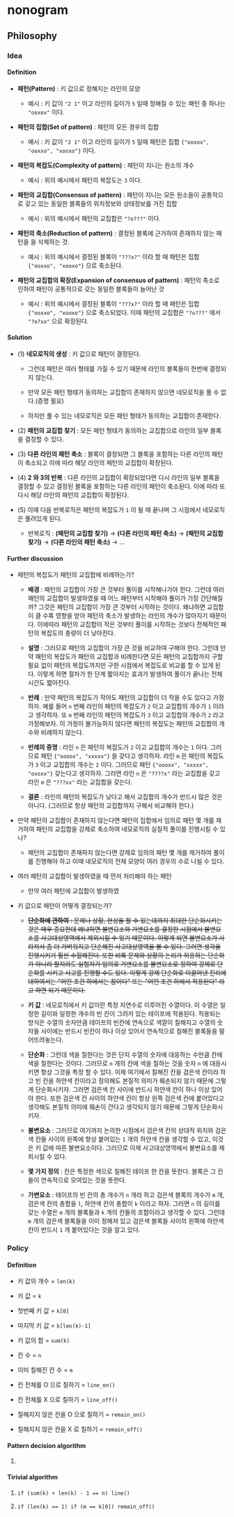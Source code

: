 # nonogram

## Philosophy

### Idea

#### Definition 

- **패턴(Pattern)** : 키 값으로 정해지는 라인의 모양

  - 예시 : 키 값이 `"2 1"` 이고 라인의 길이가 `5` 일때 정해질 수 있는 패턴 중 하나는 `"ooxox"` 이다. 

- **패턴의 집합(Set of pattern)** : 패턴의 모든 경우의 집합 

  - 예시 : 키 값이 `"2 1"` 이고 라인의 길이가 `5` 일때 패턴은 집합 `{"ooxox", "ooxxo", "xooxo"}` 이다. 

- **패턴의 복잡도(Complexity of pattern)** : 패턴이 지니는 원소의 개수 

  - 예시 : 위의 예시에서 패턴의 복잡도는 `3` 이다. 

- **패턴의 교집합(Consensus of pattern)** : 패턴이 지니는 모든 원소들이 공통적으로 갖고 있는 동일한 블록들의 위치정보와 상태정보를 가진 집합 

  - 예시 : 위의 예시에서 패턴의 교집합은 `"?o???"` 이다. 

- **패턴의 축소(Reduction of pattern)** : 결정된 블록에 근거하여 존재하지 않는 패턴을 을 삭제하는 것.  

  - 예시 : 위의 예시에서 결정된 블록이 `"???x?"` 이라 할 때 패턴은 집합 `{"ooxxo", "xooxo"}` 으로 축소된다. 

- **패턴의 교집합의 확장(Expansion of consensus of pattern)** : 패턴의 축소로 인하여 패턴이 공통적으로 갖는 동일한 블록들이 늘어난 것 

  - 예시 : 위의 예시에서 결정된 블록이 `"???x?"` 이라 할 때 패턴은 집합 `{"ooxxo", "xooxo"}` 으로 축소되었다. 이때 패턴의 교집합은 `"?o???"` 에서 `"?o?xo"` 으로 확장된다. 

#### Solution

- (1) **네모로직의 생성** : 키 값으로 패턴이 결정된다. 

  - 그런데 패턴은 여러 형태를 가질 수 있기 때문에 라인의 블록들이 한번에 결정되지 않는다.

  - 만약 모든 패턴 형태가 동의하는 교집합이 존재하지 않으면 네모로직을 풀 수 없다.(증명 필요)
  
  - 하지만 풀 수 있는 네모로직은 모든 패턴 형태가 동의하는 교집합이 존재한다. 

- (2) **패턴의 교집합 찾기** : 모든 패턴 형태가 동의하는 교집합으로 라인의 일부 블록을 결정할 수 있다. 

- (3) **다른 라인의 패턴 축소** : 블록이 결정되면 그 블록을 포함하는 다른 라인의 패턴이 축소되고 이에 따라 해당 라인의 패턴의 교집합이 확장된다. 

- (4) **2 와 3의 반복** : 다른 라인의 교집합이 확장되었다면 다시 라인의 일부 블록을 결정할 수 있고 결정된 블록을 포함하는 다른 라인의 패턴이 축소된다. 이에 따라 또 다시 해당 라인의 패턴의 교집합이 확장된다. 

- (5) 이때 다음 반복로직은 패턴의 복잡도가 `1` 이 될 때 끝나며 그 시점에서 네모로직은 풀려있게 된다. 

  - 반복로직 : **(패턴의 교집합 찾기)** &rarr; **(다른 라인의 패턴 축소)** &rarr; **(패턴의 교집합 찾기)** &rarr; **(다른 라인의 패턴 축소)** &rarr; ... 

#### Further discussion

- 패턴의 복잡도가 패턴의 교집합에 비례하는가?

  - **배경** : 패턴의 교집합이 가장 큰 것부터 풀이를 시작해나가야 한다. 그런데 여러 패턴의 교집합이 발생하였을 때 어느 패턴부터 시작해야 풀이가 가장 간단해질까? 그것은 패턴의 교집합이 가장 큰 것부터 시작하는 것이다. 왜냐하면 교집합이 클 수록 영향을 받아 패턴의 축소가 발생하는 라인의 개수가 많아지기 때문이다. 이에따라 패턴의 교집합이 작은 것부터 풀이를 시작하는 것보다 전체적인 패턴의 복잡도의 총량이 더 낮아진다. 

  - **설명** : 그러므로 패턴의 교집합이 가장 큰 것을 비교하여 구해야 한다. 그런데 만약 패턴의 복잡도가 패턴의 교집합과 비례한다면 모든 패턴의 교집합까지 구할 필요 없이 패턴의 복잡도까지만 구한 시점에서 복잡도로 비교를 할 수 있게 된다. 이렇게 하면 절차가 한 단계 짧아지는 효과가 발생하여 풀이가 끝나는 전체 시간도 짧아진다. 

  - **반례** : 만약 패턴의 복잡도가 작아도 패턴의 교집합이 더 작을 수도 있다고 가정하자. 예를 들어 `n` 번째 라인의 패턴의 복잡도가 `2` 이고 교집합의 개수가 `1` 이라고 생각하자. 또 `m` 번째 라인의 패턴의 복잡도가 `3` 이고 교집합의 개수가 `2` 라고 가정해보자. 이 가정이 불가능하지 않다면 패턴의 복잡도는 패턴의 교집합의 개수와 비례하지 않는다. 

  - **반례의 증명** : 라인 `n` 은 패턴의 복잡도가 `2` 이고 교집합의 개수는 `1` 이다. 그러므로 패턴 `{"oooox", "xxxxx"}` 을 갖다고 생각하자. 라인 `m` 은 패턴의 복잡도가 `3` 이고 교집합의 개수는 `2` 이다. 그러므로 패턴 `{"oooxx", "xxxxx", "oxoxx"}` 갖는다고 생각하자. 그러면 라인 `n` 은 `"????x"` 라는 교집합을 갖고 라인 `m` 은 `"???xx"` 라는 교집합을 갖는다. 

  - **결론** : 라인의 패턴의 복잡도가 낮다고 해서 교집합의 개수가 반드시 많은 것은 아니다. (그러므로 항상 패턴의 교집합까지 구해서 비교해야 한다.)

- 만약 패턴의 교집합이 존재하지 않는다면 패턴의 집합에서 임의로 패턴 몇 개를 제거하여 패턴의 교집합을 강제로 축소하여 네모로직의 실질적 풀이를 진행시킬 수 있나?

  - 패턴의 교집합이 존재하지 않는다면 강제로 임의의 패턴 몇 개를 제거하여 풀이를 진행해야 하고 이때 네모로직의 전체 모양이 여러 경우의 수로 나뉠 수 있다. 

- 여러 패턴의 교집합이 발생하였을 때 먼저 처리해야 하는 패턴

  - 만약 여러 패턴에 교집합이 발생하였 

- 키 값으로 패턴이 어떻게 결정되는가?

  - ~~**단순화에 관하여** : 문제나 상황, 현상을 할 수 있는데까지 최대한 단순화시키는 것은 매우 중요한데 왜냐하면 불변요소와 가변요소를 결정한 시점에서 불변요소를 사고대상영역에서 제외시킬 수 있기 때문이다. 이렇게 되면 불변요소가 사라져서 좀 더 가벼워지고 단순해진 사고대상영역을 볼 수 있다. 그러면 생각을 진행시키기 훨씬 수월해진다. 또한 비록 문제와 상황의 논리가 허용하는 단순화가 아니라 할지라도 실험자가 임의로 가변요소를 불변요소로 정하여 강제로 단순화를 시키고 사고를 진행할 수도 있다. 이렇게 강제 단순화로 이끌어낸 진리에 대하여서는 "어떤 조건 하에서는 참이다" 또는 "어떤 조건 하에서 적용된다" 라고 하면 되기 때문이다.~~

  - **키 값** : 네모로직에서 키 값이란 특정 자연수로 이루어진 수열이다. 이 수열은 일정한 길이와 일정한 개수의 빈 칸이 그려저 있는 테이프에 적용된다. 적용되는 방식은 수열의 숫자만큼 테이프의 빈칸에 연속으로 색깔이 칠해지고 수열의 숫자들 사이에는 반드시 빈칸이 하나 이상 있어서 연속적으로 칠해진 블록들을 떨어뜨려놓는다. 

  - **단순화** : 그런데 색을 칠한다는 것은 단지 수열의 숫자에 대응하는 수만큼 칸에 색을 칠한다는 것이다. 그러므로 `n` 개의 칸에 색을 칠하는 것을 숫자 `n` 에 대응시키면 항상 그것을 특정 할 수 있다. 이제 여기에서 칠해진 칸을 검은색 칸이라 하고 빈 칸을 하얀색 칸이라고 정의해도 본질적 의미가 훼손되지 않기 때문에 그렇게 단순화시키자. 그러면 검은색 칸 사이에 반드시 하얀색 칸이 하나 이상 있어야 한다. 또한 검은색 칸 사이의 하얀색 칸이 항상 왼쪽 검은색 칸에 붙어있다고 생각해도 본질적 의미에 훼손이 간다고 생각되지 않기 때문에 그렇게 단순화시키자. 

  - **불변요소** : 그러므로 여기까지 논의한 시점에서 검은색 칸의 상대적 위치와 검은색 칸들 사이의 왼쪽에 항상 붙어있는 `1` 개의 하얀색 칸을 생각할 수 있고, 이것은 키 값에 따른 불변요소이다. 그러므로 이제 사고대상영역에서 불변요소를 제외시킬 수 있다. 

  - **몇 가지 정의** : 칸은 특정한 색으로 칠해진 테이프 한 칸을 뜻한다. 블록은 그 칸들이 연속적으로 모여있는 것을 뜻한다. 

  - **가변요소** : 테이프의 빈 칸의 총 개수가 `n` 개라 하고 검은색 블록의 개수가 `m` 개, 검은색 칸의 총합을 `l`, 하얀색 칸의 총합이 `k` 이라고 하자. 그러면 `n` 의 길이를 갖는 수열은 `m` 개의 블록들과 `k` 개의 칸들의 조합이라고 생각할 수 있다. 그런데 `m` 개의 검은색 블록들을 이미 정해져 있고 검은색 블록들 사이의 왼쪽에 하얀색 칸이 반드시 `1` 개 붙어있다는 것을 알고 있다. 

### Policy

#### Definition 

  - 키 값의 개수 = `len(k)`

  - 키 값 = `k`

  - 첫번째 키 값 = `k[0]`

  - 마지막 키 값 = `k[len(k)-1]`

  - 키 값의 합 = `sum(k)`

  - 칸 수 = `n`

  - 이미 칠해진 칸 수 = `m`

  - 칸 전체를 O 으로 칠하기 = `line_on()`

  - 칸 전체를 X 으로 칠하기 = `line_off()`

  - 칠해지지 않은 칸을 O 으로 칠하기 = `remain_on()`

  - 칠해지지 않은 칸을 X 로 칠하기 = `remain_off()`

#### Pattern decision algorithm

  1. 

#### Tirivial algorithm

  1. `if (sum(k) + len(k) - 1 == n) line()`

  2. `if (len(k) == 1) if (m == k[0]) remain_off()`